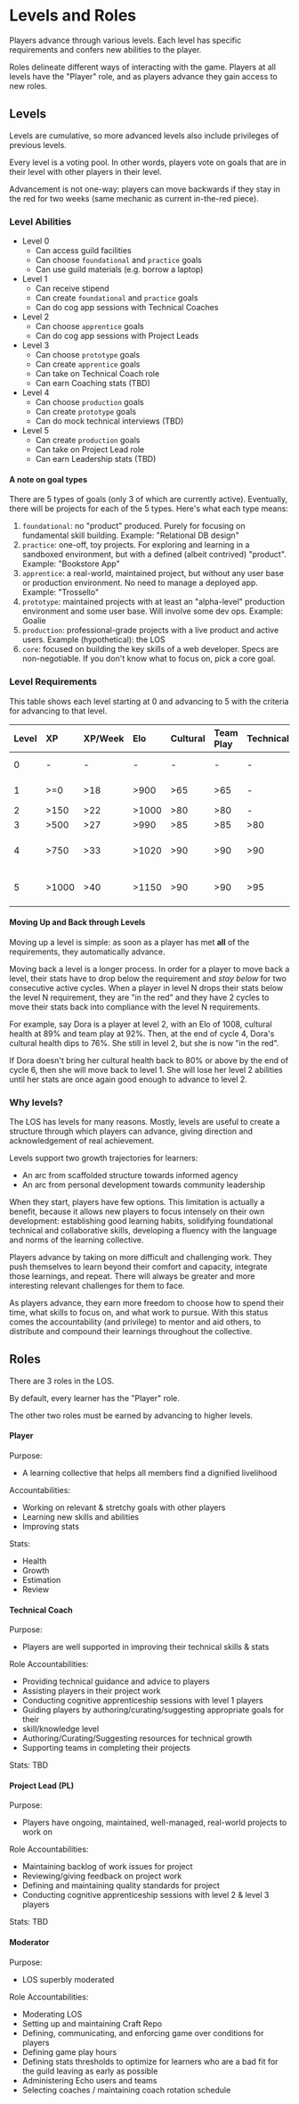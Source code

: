 # Levels and Roles

Players advance through various levels. Each level has specific requirements and confers new abilities to the player.

Roles delineate different ways of interacting with the game. Players at all levels have the "Player" role, and as players advance they gain access to new roles.

## Levels

Levels are cumulative, so more advanced levels also include privileges of previous levels.

Every level is a voting pool. In other words, players vote on goals that are in their level with other players in their level.

Advancement is not one-way: players can move backwards if they stay in the red for two weeks (same mechanic as current in-the-red piece).

### Level Abilities

- Level 0
  - Can access guild facilities
  - Can choose `foundational` and `practice` goals
  - Can use guild materials (e.g. borrow a laptop)
- Level 1
  - Can receive stipend
  - Can create `foundational` and `practice` goals
  - Can do cog app sessions with Technical Coaches
- Level 2
  - Can choose `apprentice` goals
  - Can do cog app sessions with Project Leads
- Level 3
  - Can choose `prototype` goals
  - Can create `apprentice` goals
  - Can take on Technical Coach role
  - Can earn Coaching stats (TBD)
- Level 4
  - Can choose `production` goals
  - Can create `prototype` goals
  - Can do mock technical interviews (TBD)
- Level 5
  - Can create `production` goals
  - Can take on Project Lead role
  - Can earn Leadership stats (TBD)

#### A note on goal types

There are 5 types of goals (only 3 of which are currently active). Eventually, there will be projects for each of the 5 types. Here's what each type means:

1. `foundational`: no "product" produced. Purely for focusing on fundamental skill building. Example: "Relational DB design"
1. `practice`: one-off, toy projects. For exploring and learning in a sandboxed environment, but with a defined (albeit contrived) "product". Example: "Bookstore App"
1. `apprentice`: a real-world, maintained project, but without any user base or production environment. No need to manage a deployed app. Example: "Trossello"
1. `prototype`: maintained projects with at least an "alpha-level" production environment and some user base. Will involve some dev ops. Example: Goalie
1. `production`: professional-grade projects with a live product and active users. Example (hypothetical): the LOS
1. `core`: focused on building the key skills of a web developer. Specs are non-negotiable. If you don't know what to focus on, pick a core goal.

### Level Requirements

This table shows each level starting at 0 and advancing to 5 with the criteria for advancing to that level.

| Level | XP    | XP/Week | Elo   | Cultural | Team Play | Technical | Estimation Accuracy | Reviews | Other              |
|:------|:------|:--------|:------|:---------|:----------|:----------|:--------------------|:--------|:-------------------|
| 0     | -     | -       | -     | -        | -         | -         | -                   | -       | enrolled in LG     |
| 1     | >=0   | >18     | >900  | >65      | >65       | -         | >90%                | -       | joined a cohort    |
| 2     | >150  | >22     | >1000 | >80      | >80       | -         | >91%                | >20     | -                  |
| 3     | >500  | >27     | >990 | >85      | >85       | >80       | >92%                | >60     | -                  |
| 4     | >750  | >33     | >1020 | >90      | >90       | >90       | >93%                | >90     | ? coach stat (TBD) |
| 5     | >1000 | >40     | >1150 | >90      | >90       | >95       | >94%                | >=120   | ? coach stat (TBD) |

#### Moving Up and Back through Levels

Moving up a level is simple: as soon as a player has met **all** of the requirements, they automatically advance.

Moving back a level is a longer process. In order for a player to move back a level, their stats have to drop below the requirement and _stay below_ for two consecutive active cycles. When a player in level N drops their stats below the level N requirement, they are "in the red" and they have 2 cycles to move their stats back into compliance with the level N requirements.

For example, say Dora is a player at level 2, with an Elo of 1008, cultural health at 89% and team play at 92%. Then, at the end of cycle 4, Dora's cultural health dips to 76%. She still in level 2, but she is now "in the red".

If Dora doesn't bring her cultural health back to 80% or above by the end of cycle 6, then she will move back to level 1. She will lose her level 2 abilities until her stats are once again good enough to advance to level 2.

### Why levels?

The LOS has levels for many reasons. Mostly, levels are useful to create a structure through which players can advance, giving direction and acknowledgement of real achievement.

Levels support two growth trajectories for learners:

- An arc from scaffolded structure towards informed agency
- An arc from personal development towards community leadership

When they start, players have few options. This limitation is actually a benefit, because it allows new players to focus intensely on their own development: establishing good learning habits, solidifying foundational technical and collaborative skills, developing a fluency with the language and norms of the learning collective.

Players advance by taking on more difficult and challenging work. They push themselves to learn beyond their comfort and capacity, integrate those learnings, and repeat. There will always be greater and more interesting relevant challenges for them to face.

As players advance, they earn more freedom to choose how to spend their time, what skills to focus on, and what work to pursue. With this status comes the accountability (and privilege) to mentor and aid others, to distribute and compound their learnings throughout the collective.

## Roles

There are 3 roles in the LOS.

By default, every learner has the "Player" role.

The other two roles must be earned by advancing to higher levels.

#### Player

Purpose:
- A learning collective that helps all members find a dignified livelihood

Accountabilities:

- Working on relevant & stretchy goals with other players
- Learning new skills and abilities
- Improving stats

Stats:
- Health
- Growth
- Estimation
- Review

#### Technical Coach

Purpose:
- Players are well supported in improving their technical skills & stats

Role Accountabilities:
- Providing technical guidance and advice to players
- Assisting players in their project work
- Conducting cognitive apprenticeship sessions with level 1 players
- Guiding players by authoring/curating/suggesting appropriate goals for their
- skill/knowledge level
- Authoring/Curating/Suggesting resources for technical growth
- Supporting teams in completing their projects

Stats: TBD

#### Project Lead (PL)

Purpose:
- Players have ongoing, maintained, well-managed, real-world projects to work on

Role Accountabilities:
- Maintaining backlog of work issues for project
- Reviewing/giving feedback on project work
- Defining and maintaining quality standards for project
- Conducting cognitive apprenticeship sessions with level 2 & level 3 players

Stats: TBD

#### Moderator

Purpose:
- LOS superbly moderated

Role Accountabilities:
- Moderating LOS
- Setting up and maintaining Craft Repo
- Defining, communicating, and enforcing game over conditions for players
- Defining game play hours
- Defining stats thresholds to optimize for learners who are a bad fit for the guild leaving as early as possible
- Administering Echo users and teams
- Selecting coaches / maintaining coach rotation schedule
